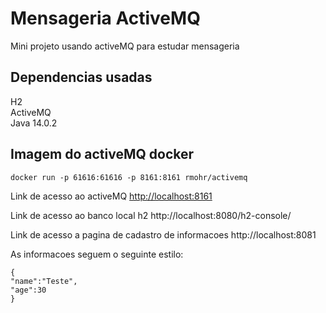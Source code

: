 # Mensageria ActiveMQ
Mini projeto usando activeMQ para estudar mensageria

## Dependencias usadas
H2<br/>
ActiveMQ<br/>
Java 14.0.2

## Imagem do activeMQ docker
````
docker run -p 61616:61616 -p 8161:8161 rmohr/activemq
````
Link de acesso ao activeMQ [http://localhost:8161](http://localhost:8161/index.html)

Link de acesso ao banco local h2 http://localhost:8080/h2-console/

Link de acesso a pagina de cadastro de informacoes http://localhost:8081

As informacoes seguem o seguinte estilo:
````
{
"name":"Teste",
"age":30
}
````